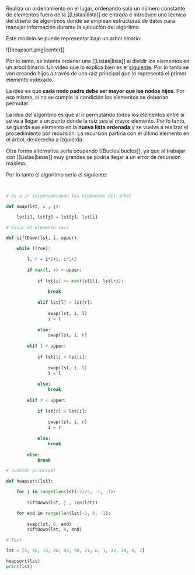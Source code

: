 Realiza un ordenamiento en el lugar, ordenando solo un número constante de elementos fuera de la [[Listas|lista]] de entrada e introduce una técnica del diseñó de algoritmos donde se emplean estructuras de datos para manejar información durante la ejecución del algoritmo.

Este modelo se puede representar bajo un arbol binario:

![[heapsort.png|center]]


Por lo tanto, se intenta ordenar una [[Listas|lista]] al dividir los elementos en un arbol binario. Un video que lo explica bien es el [siguiente](https://www.youtube.com/watch?v=28KxhS8P2Bg&ab_channel=IVANANDRESGUAPACHABARRERO). Por lo tanto se van creando hijos a través de una raiz principal que lo representa el primer elemento indexado.  

La idea es que **cada nodo padre debe ser mayor que los nodos hijos**. Por eso mismo, si no se cumple la condición los elementos se deberían permutar. 

La idea del algoritmo es que al ir permutando todos los elementos entre sí se va a llegar a un punto donde la raiz sea el mayor elemento. Por lo tanto, se guarda ese elemento en la **nueva lista ordenada** y se vuelve a realizar el procedimiento por recursión. La recursión partiría con el último elemento en el arbol, de derecha a izquierda. 

Otra forma alternativa sería ocupando [[Bucles|bucles]], ya que al trabajar con [[Listas|listas]] muy grandes se podría llegar a un error de recursión máxima. 

Por lo tanto el algoritmo sería el siguiente:

```python
  

# Va a ir intercambiando los elementos del arbol

def swap(lst, i , j):

	lst[i], lst[j] = lst[j], lst[i]

# Sacar el elemento raiz

def siftDown(lst, i, upper):

	while (True):

		l, r = i*2+1, i*2+2
		
		if max(l, r) < upper:
		
			if lst[i] >= max(lst[l], lst[r]):
			
				break
			
			elif lst[l] > lst[r]:
			
				swap(lst, i, l)
				i = l
			
			else:
				swap(lst, i, r)
		
		elif l < upper:
		
			if lst[l] > lst[i]:
			
				swap(lst, i, l)
				i = l
			
			else:
				break
		
		elif r < upper:
	
			if lst[r] > lst[i]:
			
				swap(lst, i, r)
				i = r
			
			else:
				break
		
		else:
			break

# Función principal

def heapsort(lst):

	for j in range(len(lst)-2//2, -1, -1):
	
		siftDown(lst, j , len(lst))

	for end in range(len(lst)-1, 0, -1):
	
		swap(lst, 0, end)
		siftDown(lst, 0, end)

# Test

lst = [5, 16, 18, 20, 43, 90, 21, 6, 1, 32, 24, 6, 7]

heapsort(lst)
print(lst)

```

